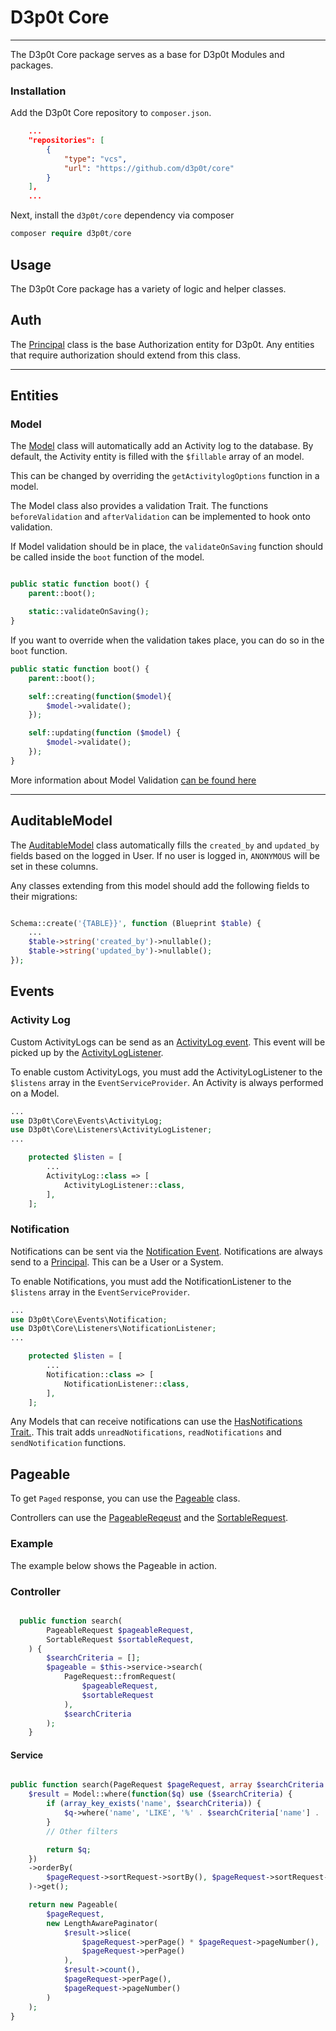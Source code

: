 # D3p0t Core
---

The D3p0t Core package serves as a base for D3p0t Modules and packages.

### Installation
Add the D3p0t Core repository to `composer.json`.
```json
    ...
    "repositories": [
        {
            "type": "vcs",
            "url": "https://github.com/d3p0t/core"
        }
    ],
    ...
```

Next, install the `d3p0t/core` dependency via composer

```php
composer require d3p0t/core
```

## Usage
The D3p0t Core package has a variety of logic and helper classes.

## Auth
The [Principal](src/Auth/Entities/Principal.php) class is the base Authorization entity for D3p0t.
Any entities that require authorization should extend from this class.

---

## Entities

### Model
The [Model](src/Entities/Model.php) class will automatically add an Activity log to the database.
By default, the Activity entity is filled with the `$fillable` array of an model.

This can be changed by overriding the `getActivitylogOptions` function in a model.

The Model class also provides a validation Trait.
The functions `beforeValidation` and `afterValidation` can be implemented to hook onto validation.

If Model validation should be in place, the `validateOnSaving` function should be called inside the `boot` function of the model.

```php

public static function boot() {
    parent::boot();

    static::validateOnSaving();
}
```

If you want to override when the validation takes place, you can do so in the `boot` function.

```php
public static function boot() {
    parent::boot();

    self::creating(function($model){
        $model->validate();
    });

    self::updating(function ($model) {
        $model->validate();
    });
}
```
More information about Model Validation [can be found here](https://github.com/theriddleofenigma/laravel-model-validation.)

---

## AuditableModel
The [AuditableModel](src/Entities/AuditableModel.php) class automatically fills the `created_by` and `updated_by` fields based on the logged in User. If no user is logged in, `ANONYMOUS` will be set in these columns.

Any classes extending from this model should add the following fields to their migrations:


```php

Schema::create('{TABLE}}', function (Blueprint $table) {
    ...
    $table->string('created_by')->nullable();
    $table->string('updated_by')->nullable();
});

```
## Events

### Activity Log
Custom ActivityLogs can be send as an [ActivityLog event](src/Events/ActivityLog.php). This event will be picked up by the [ActivityLogListener](src/Listeners/ActivityLogListener.php).

To enable custom ActivityLogs, you must add the ActivityLogListener to the `$listens` array in the `EventServiceProvider`.
An Activity is always performed on a Model.

```php
...
use D3p0t\Core\Events\ActivityLog;
use D3p0t\Core\Listeners\ActivityLogListener;
...

    protected $listen = [
        ...
        ActivityLog::class => [
            ActivityLogListener::class,
        ],
    ];
```

### Notification
Notifications can be sent via the [Notification Event](src/Events/Notification.php).
Notifications are always send to a [Principal](src/Auth/Entities/Principal.php). This can be a User or a System.

To enable Notifications, you must add the NotificationListener to the `$listens` array in the `EventServiceProvider`.

```php
...
use D3p0t\Core\Events\Notification;
use D3p0t\Core\Listeners\NotificationListener;
...

    protected $listen = [
        ...
        Notification::class => [
            NotificationListener::class,
        ],
    ];
```

Any Models that can receive notifications can use the [HasNotifications Trait.](src/Traits/HasNotifications.php).
This trait adds `unreadNotifications`, `readNotifications` and `sendNotification` functions.

## Pageable
To get `Paged` response, you can use the [Pageable](src/Pageable/Pageable.php) class.

Controllers can use the [PageableReqeust](src/Pageable/Requests/PageableRequest.php) and the [SortableRequest](src/Pageable/Requests/SortableRequest.php).


### Example
The example below shows the Pageable in action.

### Controller
```php

  public function search(
        PageableRequest $pageableRequest,
        SortableRequest $sortableRequest,
    ) {
        $searchCriteria = [];
        $pageable = $this->service->search(
            PageRequest::fromRequest(
                $pageableRequest,
                $sortableRequest
            ),
            $searchCriteria
        );
    }

```

#### Service
```php

public function search(PageRequest $pageRequest, array $searchCriteria = []): Pageable {
    $result = Model::where(function($q) use ($searchCriteria) {
        if (array_key_exists('name', $searchCriteria)) {
            $q->where('name', 'LIKE', '%' . $searchCriteria['name'] . '%');
        }
        // Other filters

        return $q;
    })
    ->orderBy(
        $pageRequest->sortRequest->sortBy(), $pageRequest->sortRequest->sortDirection()
    )->get();

    return new Pageable(
        $pageRequest,
        new LengthAwarePaginator(
            $result->slice(
                $pageRequest->perPage() * $pageRequest->pageNumber(),
                $pageRequest->perPage()
            ),
            $result->count(),
            $pageRequest->perPage(),
            $pageRequest->pageNumber()
        )
    );
}
```